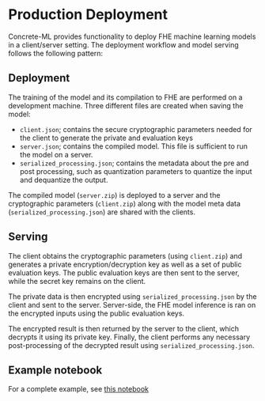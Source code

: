 # Production Deployment

Concrete-ML provides functionality to deploy FHE machine learning models in a client/server setting. The deployment workflow and model serving follows the following pattern:

## Deployment

The training of the model and its compilation to FHE are performed on a development machine. Three different files are created when saving the model:

- `client.json`; contains the secure cryptographic parameters needed for the client to generate the private and evaluation keys
- `server.json`; contains the compiled model. This file is sufficient to run the model on a server.
- `serialized_processing.json`; contains the metadata about the pre and post processing, such as quantization parameters to quantize the input and dequantize the output.

The compiled model (`server.zip`) is deployed to a server and the cryptographic parameters (`client.zip`) along with the model meta data (`serialized_processing.json`) are shared with the clients.

## Serving

The client obtains the cryptographic parameters (using `client.zip`) and generates a private encryption/decryption key as well as a set of public evaluation keys. The public evaluation keys are then sent to the server, while the secret key remains on the client.

The private data is then encrypted using `serialized_processing.json` by the client and sent to the server. Server-side, the FHE model inference is ran on the encrypted inputs using the public evaluation keys.

The encrypted result is then returned by the server to the client, which decrypts it using its private key. Finally, the client performs any necessary post-processing of the decrypted result using `serialized_processing.json`.

## Example notebook

For a complete example, see [this notebook](https://github.com/zama-ai/concrete-ml/tree/release/0.3.x/docs/advanced_examples/ClientServer.ipynb)
